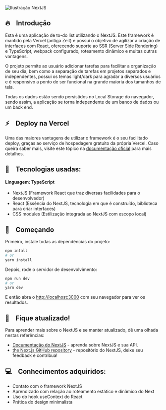 ![Ilustração NextJS](https://miro.medium.com/fit/c/1838/551/1*rLE1jm-KN5RjNsHmMfQfag.png)

## 🔥 &nbsp;&nbsp; Introdução

Esta é uma aplicação de to-do list utilizando o NextJS. Este framework é mantido pela Vercel (antiga Zeit) e possui o objetivo de agilizar a criação de interfaces com React, oferecendo suporte ao SSR (Server Side Rendering) e TypeScript, webpack configurado, roteamento dinâmico e muitas outras vantagens.

O projeto permite ao usuário adicionar tarefas para facilitar a organização de seu dia, bem como a separação de tarefas em projetos separados e independentes, possui os temas light/dark para agradar a diversos usuários e é responsivo a ponto de ser funcional na grande maioria dos tamanhos de tela.

Todas os dados estão sendo persistidos no Local Storage do navegador, sendo assim, a aplicação se torna independente de um banco de dados ou um back end.

## ⚡️ &nbsp;&nbsp; Deploy na Vercel

Uma das maiores vantagens de utilizar o framework é o seu facilitado deploy, graças ao serviço de hospedagem gratuito da própria Vercel. Caso queira saber mais, visite este tópico na [documentação oficial](https://nextjs.org/docs/deployment) para mais detalhes.

## 🎸 &nbsp;&nbsp; Tecnologias usadas:

#### Linguagem: TypeScript

- NextJS (Framework React que traz diversas facilidades para o desenvolvedor)
- React (Essência do NextJS, tecnologia em que é construído, biblioteca para criar interfaces)
- CSS modules (Estilização integrada ao NextJS com escopo local)

## 💾 &nbsp;&nbsp; Começando

Primeiro, instale todas as dependências do projeto:

```bash
npm intall
# or
yarn install
```

Depois, rode o servidor de desenvolvimento:

```bash
npm run dev
# or
yarn dev
```

E então abra o [http://localhost:3000](http://localhost:3000) com seu navegador para ver os resultados.

## 👀 &nbsp;&nbsp; Fique atualizado!

Para aprender mais sobre o NextJS e se manter atualizado, dê uma olhada nestas referências:

- [Documentação do NextJS](https://nextjs.org/docs) - aprenda sobre NextJS e sua API.
- [the Next.js GitHub repository](https://github.com/vercel/next.js/) - repositório do NextJS, deixe seu feedback e contribua!

## 💻 &nbsp;&nbsp; Conhecimentos adquiridos:

- Contato com o framework NextJS
- Aprendizado com relação ao roteamento estático e dinâmico do Next
- Uso do hook useContext do React
- Prática do design minimalista
